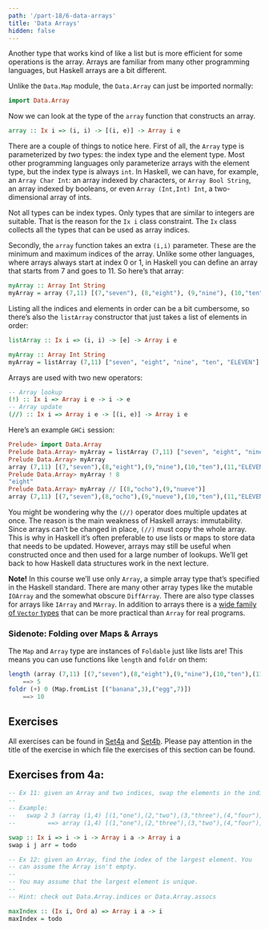 ```yaml
---
path: '/part-18/6-data-arrays'
title: 'Data Arrays'
hidden: false
---
```


Another type that works kind of like a list but is more efficient for some operations is the array. Arrays are familiar from many other programming languages, but Haskell arrays are a bit different.

Unlike the `Data.Map` module, the `Data.Array` can just be imported normally:
```haskell
import Data.Array
```
Now we can look at the type of the `array` function that constructs an array.

```haskell
array :: Ix i => (i, i) -> [(i, e)] -> Array i e
```

There are a couple of things to notice here. First of all, the `Array` type is parameterized by _two_ types: the index type and the element type. Most other programming languages only parameterize arrays with the element type, but the index type is always `int`. In Haskell, we can have, for example, an `Array Char Int`: an array indexed by characters, or `Array Bool String`, an array indexed by booleans, or even `Array (Int,Int) Int`, a two-dimensional array of ints.

Not all types can be index types. Only types that are similar to integers are suitable. That is the reason for the `Ix i` class constraint. The `Ix` class collects all the types that can be used as array indices.

Secondly, the `array` function takes an extra `(i,i)` parameter. These are the minimum and maximum indices of the array. Unlike some other languages, where arrays always start at index 0 or 1, in Haskell you can define an array that starts from 7 and goes to 11. So here’s that array:

```haskell
myArray :: Array Int String
myArray = array (7,11) [(7,"seven"), (8,"eight"), (9,"nine"), (10,"ten"), (11,"ELEVEN")]
```

Listing all the indices and elements in order can be a bit cumbersome, so there’s also the `listArray` constructor that just takes a list of elements in order:

```haskell
listArray :: Ix i => (i, i) -> [e] -> Array i e

myArray :: Array Int String
myArray = listArray (7,11) ["seven", "eight", "nine", "ten", "ELEVEN"]
```

Arrays are used with two new operators:

```haskell
-- Array lookup
(!) :: Ix i => Array i e -> i -> e
-- Array update
(//) :: Ix i => Array i e -> [(i, e)] -> Array i e
```

Here’s an example `GHCi` session:

```haskell
Prelude> import Data.Array
Prelude Data.Array> myArray = listArray (7,11) ["seven", "eight", "nine", "ten", "ELEVEN"]
Prelude Data.Array> myArray
array (7,11) [(7,"seven"),(8,"eight"),(9,"nine"),(10,"ten"),(11,"ELEVEN")]
Prelude Data.Array> myArray ! 8
"eight"
Prelude Data.Array> myArray // [(8,"ocho"),(9,"nueve")]
array (7,11) [(7,"seven"),(8,"ocho"),(9,"nueve"),(10,"ten"),(11,"ELEVEN")]
```

You might be wondering why the `(//)` operator does multiple updates at once. The reason is the main weakness of Haskell arrays: immutability. Since arrays can’t be changed in place, `(//)` must copy the whole array. This is why in Haskell it’s often preferable to use lists or maps to store data that needs to be updated. However, arrays may still be useful when constructed once and then used for a large number of lookups. We’ll get back to how Haskell data structures work in the next lecture.

**Note!** In this course we’ll use only `Array`, a simple array type that’s specified in the Haskell standard. There are many other array types like the mutable `IOArray` and the somewhat obscure `DiffArray`. There are also type classes for arrays like `IArray` and `MArray`. In addition to arrays there is a [wide family of `Vector` types](https://hackage.haskell.org/package/vector) that can be more practical than `Array` for real programs.

### Sidenote: Folding over Maps & Arrays

The `Map` and `Array` type are instances of `Foldable` just like lists are! This means you can use functions like `length` and `foldr` on them:

```haskell
length (array (7,11) [(7,"seven"),(8,"eight"),(9,"nine"),(10,"ten"),(11,"ELEVEN")])
    ==> 5
foldr (+) 0 (Map.fromList [("banana",3),("egg",7)])
    ==> 10
```


## Exercises

All exercises can be found in [Set4a](https://github.com/moocfi/haskell-mooc/blob/master/exercises/Set4a.hs)
and [Set4b](https://github.com/moocfi/haskell-mooc/blob/master/exercises/Set4b.hs). Please pay attention in the title of the exercise in which file the exercises of this section can be found.

## Exercises from 4a:

<text-box variant='exercise' name="Exercise 4a.11">

```Haskell
-- Ex 11: given an Array and two indices, swap the elements in the indices.
--
-- Example:
--   swap 2 3 (array (1,4) [(1,"one"),(2,"two"),(3,"three"),(4,"four")])
--         ==> array (1,4) [(1,"one"),(2,"three"),(3,"two"),(4,"four")]

swap :: Ix i => i -> i -> Array i a -> Array i a
swap i j arr = todo
```
</text-box>

<text-box variant='exercise' name="Exercise 4a.12">

```Haskell
-- Ex 12: given an Array, find the index of the largest element. You
-- can assume the Array isn't empty.
--
-- You may assume that the largest element is unique.
--
-- Hint: check out Data.Array.indices or Data.Array.assocs

maxIndex :: (Ix i, Ord a) => Array i a -> i
maxIndex = todo
```
</text-box>

